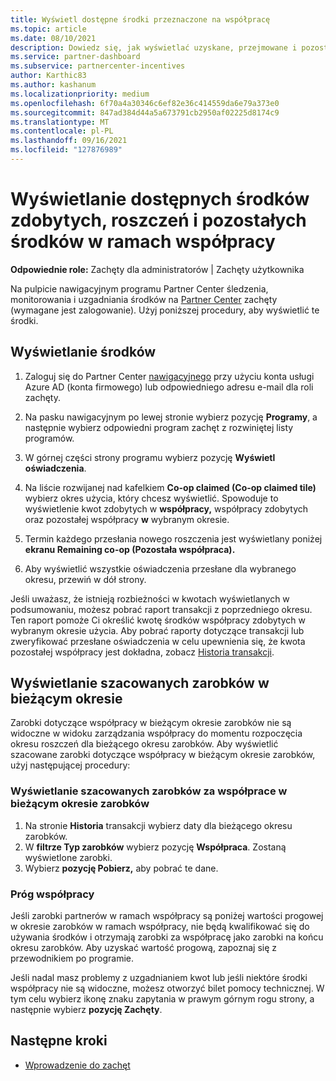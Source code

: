 ```yaml
---
title: Wyświetl dostępne środki przeznaczone na współpracę
ms.topic: article
ms.date: 08/10/2021
description: Dowiedz się, jak wyświetlać uzyskane, przejmowane i pozostałe środki współpracy, wyświetlać daty wygaśnięcia i uzgadniać niespójne kwoty.
ms.service: partner-dashboard
ms.subservice: partnercenter-incentives
author: Karthic83
ms.author: kashanum
ms.localizationpriority: medium
ms.openlocfilehash: 6f70a4a30346c6ef82e36c414559da6e79a373e0
ms.sourcegitcommit: 847ad384d44a5a673791cb2950af02225d8174c9
ms.translationtype: MT
ms.contentlocale: pl-PL
ms.lasthandoff: 09/16/2021
ms.locfileid: "127876989"
---
```

# <a name="view-available-earned-claimed-and-remaining-co-op-funds"></a>Wyświetlanie dostępnych środków zdobytych, roszczeń i pozostałych środków w ramach współpracy

**Odpowiednie role:** Zachęty dla administratorów | Zachęty użytkownika

Na pulpicie nawigacyjnym programu Partner Center śledzenia, monitorowania i uzgadniania środków na [Partner Center](https://partner.microsoft.com/dashboard/) zachęty (wymagane jest zalogowanie). Użyj poniższej procedury, aby wyświetlić te środki.

## <a name="view-your-funds"></a>Wyświetlanie środków

1. Zaloguj się do Partner Center [nawigacyjnego](https://partner.microsoft.com/dashboard/) przy użyciu konta usługi Azure AD (konta firmowego) lub odpowiedniego adresu e-mail dla roli zachęty.

2. Na pasku nawigacyjnym po lewej stronie wybierz pozycję **Programy**, a następnie wybierz odpowiedni program zachęt z rozwiniętej listy programów.

3. W górnej części strony programu wybierz pozycję **Wyświetl oświadczenia**.

4. Na liście rozwijanej nad kafelkiem **Co-op claimed (Co-op claimed tile)** wybierz okres użycia, który chcesz wyświetlić. Spowoduje to wyświetlenie kwot zdobytych w **współpracy,** współpracy zdobytych oraz pozostałej współpracy **w** wybranym okresie.

5. Termin każdego przesłania nowego roszczenia jest wyświetlany poniżej **ekranu Remaining co-op (Pozostała współpraca).**  

6. Aby wyświetlić wszystkie oświadczenia przesłane dla wybranego okresu, przewiń w dół strony.

Jeśli uważasz, że istnieją rozbieżności w kwotach wyświetlanych w podsumowaniu, możesz pobrać raport transakcji z poprzedniego okresu. Ten raport pomoże Ci określić kwotę środków współpracy zdobytych w wybranym okresie użycia. Aby pobrać raporty dotyczące transakcji lub zweryfikować przesłane oświadczenia w celu upewnienia się, że kwota pozostałej współpracy jest dokładna, zobacz [Historia transakcji](./payout-statement.md#transaction-history).

## <a name="view-estimated-earnings-during-the-current-period"></a>Wyświetlanie szacowanych zarobków w bieżącym okresie
Zarobki dotyczące współpracy w bieżącym okresie zarobków nie są widoczne w widoku zarządzania współpracy do momentu rozpoczęcia okresu roszczeń dla bieżącego okresu zarobków. Aby wyświetlić szacowane zarobki dotyczące współpracy w bieżącym okresie zarobków, użyj następującej procedury:

### <a name="view-your-estimated-co-op-earnings-for-the-current-earning-period"></a>Wyświetlanie szacowanych zarobków za współprace w bieżącym okresie zarobków

1. Na stronie **Historia** transakcji wybierz daty dla bieżącego okresu zarobków.
2. W **filtrze Typ zarobków** wybierz pozycję **Współpraca**. Zostaną wyświetlone zarobki.
3. Wybierz **pozycję Pobierz,** aby pobrać te dane.

### <a name="co-op-threshold"></a>Próg współpracy
Jeśli zarobki partnerów w ramach współpracy są poniżej wartości progowej w okresie zarobków w ramach współpracy, nie będą kwalifikować się do używania środków i otrzymają zarobki za współpracę jako zarobki na końcu okresu zarobków. Aby uzyskać wartość progową, zapoznaj się z przewodnikiem po programie. 

Jeśli nadal masz problemy z uzgadnianiem kwot lub jeśli niektóre środki współpracy nie są widoczne, możesz otworzyć bilet pomocy technicznej. W tym celu wybierz ikonę znaku zapytania w prawym górnym rogu strony, a następnie wybierz **pozycję Zachęty**.

## <a name="next-steps"></a>Następne kroki

- [Wprowadzenie do zachęt](incentives-get-started-intro.md)
